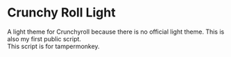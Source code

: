 # Crunchy Roll Light
A light theme for Crunchyroll because there is no official light theme. This is also my first public script.  
This script is for tampermonkey.
